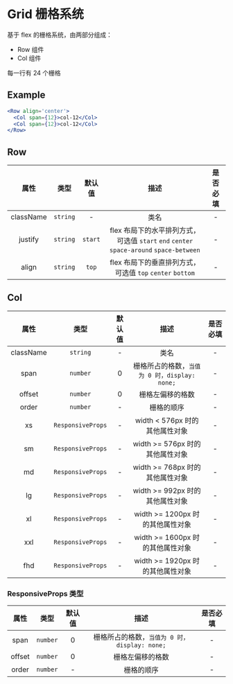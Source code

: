 # Grid 栅格系统

基于 flex 的栅格系统，由两部分组成：

- Row 组件
- Col 组件

每一行有 24 个栅格

## Example

```jsx
<Row align='center'>
  <Col span={12}>col-12</Col>
  <Col span={12}>col-12</Col>
</Row>
```

## Row

|   属性    |   类型   | 默认值  |                                          描述                                           | 是否必填 |
| :-------: | :------: | :-----: | :-------------------------------------------------------------------------------------: | :------: |
| className | `string` |    -    |                                          类名                                           |    -     |
|  justify  | `string` | `start` | flex 布局下的水平排列方式，可选值 `start` `end` `center` `space-around` `space-between` |    -     |
|   align   | `string` |  `top`  |                flex 布局下的垂直排列方式，可选值 `top` `center` `bottom`                |    -     |

## Col

|   属性    |       类型        | 默认值 |                     描述                      | 是否必填 |
| :-------: | :---------------: | :----: | :-------------------------------------------: | :------: |
| className |     `string`      |   -    |                     类名                      |    -     |
|   span    |     `number`      |   0    | 栅格所占的格数，`当值为 0 时，display: none;` |    -     |
|  offset   |     `number`      |   0    |               栅格左偏移的格数                |    -     |
|   order   |     `number`      |   -    |                  栅格的顺序                   |    -     |
|    xs     | `ResponsiveProps` |   -    |        width < 576px 时的其他属性对象         |    -     |
|    sm     | `ResponsiveProps` |   -    |        width >= 576px 时的其他属性对象        |    -     |
|    md     | `ResponsiveProps` |   -    |        width >= 768px 时的其他属性对象        |    -     |
|    lg     | `ResponsiveProps` |   -    |        width >= 992px 时的其他属性对象        |    -     |
|    xl     | `ResponsiveProps` |   -    |       width >= 1200px 时的其他属性对象        |    -     |
|    xxl    | `ResponsiveProps` |   -    |       width >= 1600px 时的其他属性对象        |    -     |
|    fhd    | `ResponsiveProps` |   -    |       width >= 1920px 时的其他属性对象        |    -     |

### ResponsiveProps 类型

|  属性  |   类型   | 默认值 |                     描述                      | 是否必填 |
| :----: | :------: | :----: | :-------------------------------------------: | :------: |
|  span  | `number` |   0    | 栅格所占的格数，`当值为 0 时，display: none;` |    -     |
| offset | `number` |   0    |               栅格左偏移的格数                |    -     |
| order  | `number` |   -    |                  栅格的顺序                   |    -     |
